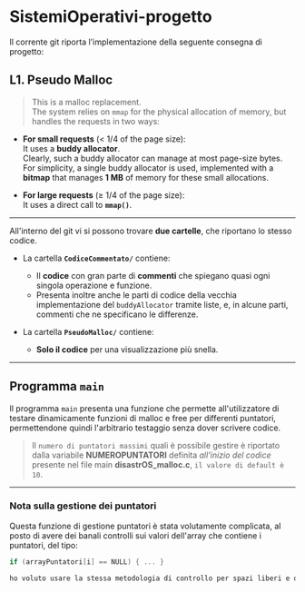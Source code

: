 # SistemiOperativi-progetto

Il corrente git riporta l'implementazione della seguente consegna di progetto:

## L1. Pseudo Malloc

> This is a malloc replacement.  
> The system relies on `mmap` for the physical allocation of memory, but handles the requests in two ways:

- **For small requests** (< 1/4 of the page size):  
  It uses a **buddy allocator**.  
  Clearly, such a buddy allocator can manage at most page-size bytes.  
  For simplicity, a single buddy allocator is used, implemented with a **bitmap** that manages **1 MB** of memory for these small allocations.

- **For large requests** (≥ 1/4 of the page size):  
  It uses a direct call to **`mmap()`**.

---

All'interno del git vi si possono trovare **due cartelle**, che riportano lo stesso codice.

- La cartella **`CodiceCommentato/`** contiene:
  - Il **codice** con gran parte di **commenti** che spiegano quasi ogni singola operazione e funzione.
  - Presenta inoltre anche le parti di codice della vecchia implementazione del `buddyAllocator` tramite liste, e, in alcune parti, commenti che ne specificano  le differenze.

- La cartella **`PseudoMalloc/`** contiene:
  - **Solo il codice** per una visualizzazione più snella.

---

## Programma `main`

Il programma `main` presenta una funzione che permette all'utilizzatore di testare dinamicamente funzioni di malloc e free per differenti puntatori, permettendone quindi l'arbitrario testaggio senza dover scrivere codice.

> Il `numero di puntatori massimi` quali è possibile gestire è riportato dalla variabile **NUMEROPUNTATORI** definita *all'inizio del codice* presente nel file main **disastrOS_malloc.c**, `il valore di default è 10`.

---

### Nota sulla gestione dei puntatori

Questa funzione di gestione puntatori è stata volutamente complicata, al posto di avere dei banali controlli sui valori dell'array che contiene i puntatori, del tipo:
```c
if (arrayPuntatori[i] == NULL) { ... }

ho voluto usare la stessa metodologia di controllo per spazi liberi e occupati applicata nel buddyAllocator, ossia ho utilizzato un altra bitmap che ne tiene conto.


